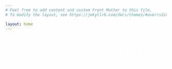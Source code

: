 ```yaml
---
# Feel free to add content and custom Front Matter to this file.
# To modify the layout, see https://jekyllrb.com/docs/themes/#overriding-theme-defaults

layout: home
---
```


<style>
  body {
    background-image: url('{{ "/assets/images/Εφετεία.jpg" | relative_url }}');
    background-size: cover; /* Ensures the image covers the whole screen */
    background-position: center; /* Centers the image */
    background-attachment: fixed; /* Keeps the image fixed during scrolling */
    background-repeat: no-repeat; /* Prevents the image from repeating */
    color: #ffffff; /* Sets text color to white for readability */
  }
</style>

<!-- Content of the Homepage -->
<h1>Καλώς ήρθατε στα Εφετεία της Ελλάδας</h1>

